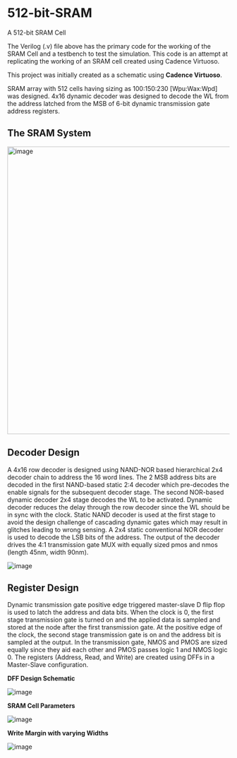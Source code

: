 # 512-bit-SRAM
A 512-bit SRAM Cell

The Verilog (.v) file above has the primary code for the working of the SRAM Cell and a testbench to test the simulation. This code is an attempt at replicating the working of an SRAM cell created using Cadence Virtuoso.

This project was initially created as a schematic using **Cadence Virtuoso**.

SRAM array with 512 cells having sizing as 100:150:230 [Wpu:Wax:Wpd] was designed. 4x16 dynamic decoder was designed to decode the WL from the address latched from the MSB of 6-bit dynamic transmission gate address registers. 

## The SRAM System
<img width="652" alt="image" src="https://github.com/user-attachments/assets/85fc81c3-1480-4acf-aba5-14753710f59e" />

## Decoder Design

A 4x16 row decoder is designed using NAND-NOR based hierarchical 2x4 decoder chain to address the 16 word lines. The 2 MSB address bits are decoded in the first NAND-based static 2:4 decoder which pre-decodes the enable signals for the subsequent decoder stage. The second NOR-based dynamic decoder 2x4 stage decodes the WL to be activated. Dynamic decoder reduces the delay through the row decoder since the WL should be in sync with the clock. Static NAND decoder is used at the first stage to avoid the design challenge of cascading dynamic gates which may result in glitches leading to wrong sensing. A 2x4 static conventional NOR decoder is used to decode the LSB bits of the address. The output of the decoder drives the 4:1 transmission gate MUX with equally sized pmos and nmos (length 45nm, width 90nm).

![image](https://github.com/user-attachments/assets/58f70dfe-a0c1-4a6d-a25c-22e46099e8f8)

## Register Design

Dynamic transmission gate positive edge triggered master-slave D flip flop is used to latch the address and data bits. When the clock is 0, the first stage transmission gate is turned on and the applied data is sampled and stored at the node after the first transmission gate. At the positive edge of the clock, the second stage transmission gate is on and the address bit is sampled at the output. In the transmission gate, NMOS and PMOS are sized equally since they aid each other and PMOS passes logic 1 and NMOS logic 0. The registers (Address, Read, and Write) are created using DFFs in a Master-Slave configuration. 

**DFF Design Schematic**

![image](https://github.com/user-attachments/assets/5de817d7-3f4c-4e3a-92cb-347d1207ea60)

**SRAM Cell Parameters**

![image](https://github.com/user-attachments/assets/47c164f4-245f-44a0-85e4-9f6bf3abce40)

**Write Margin with varying Widths**

![image](https://github.com/user-attachments/assets/b5b09522-0e8d-4b42-b6ac-ba4518948f6b)



